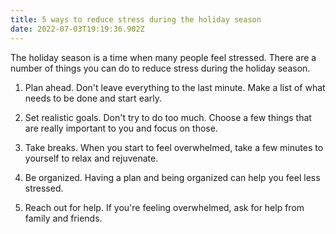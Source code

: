 ```yaml
---
title: 5 ways to reduce stress during the holiday season
date: 2022-07-03T19:19:36.902Z
---
```


The holiday season is a time when many people feel stressed. There are a number of things you can do to reduce stress during the holiday season.

1. Plan ahead. Don't leave everything to the last minute. Make a list of what needs to be done and start early.

2. Set realistic goals. Don't try to do too much. Choose a few things that are really important to you and focus on those.

3. Take breaks. When you start to feel overwhelmed, take a few minutes to yourself to relax and rejuvenate.

4. Be organized. Having a plan and being organized can help you feel less stressed.

5. Reach out for help. If you're feeling overwhelmed, ask for help from family and friends.
